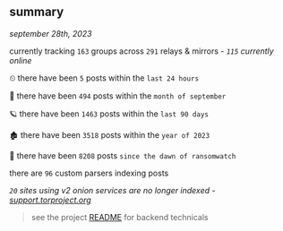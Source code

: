 
## summary
_september 28th, 2023_

currently tracking `163` groups across `291` relays & mirrors - _`115` currently online_

⏲ there have been `5` posts within the `last 24 hours`

🦈 there have been `494` posts within the `month of september`

🪐 there have been `1463` posts within the `last 90 days`

🏚 there have been `3518` posts within the `year of 2023`

🦕 there have been `8208` posts `since the dawn of ransomwatch`

there are `96` custom parsers indexing posts

_`20` sites using v2 onion services are no longer indexed - [support.torproject.org](https://support.torproject.org/onionservices/v2-deprecation/)_

> see the project [README](https://github.com/joshhighet/ransomwatch#ransomwatch--) for backend technicals
